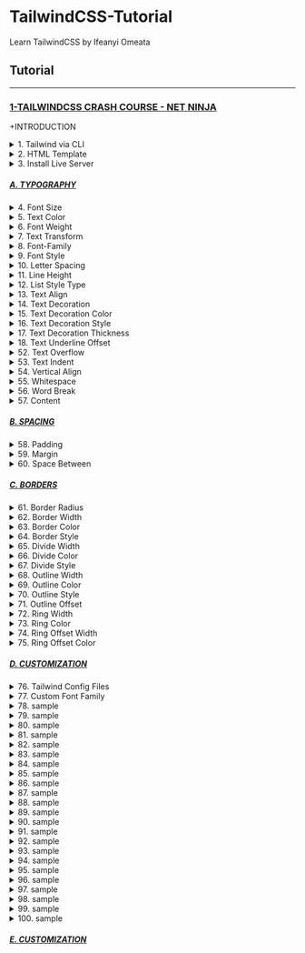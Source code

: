 # TailwindCSS-Tutorial
Learn TailwindCSS by Ifeanyi Omeata

## Tutorial

---

### [1-TAILWINDCSS CRASH COURSE - NET NINJA](#)

+INTRODUCTION

<details>
  <summary>1. Tailwind via CLI </summary>

Check Node Version:

```bash
node -v
```

Create package.json file:

```bash
npm init -y
```

Install Tailwind CSS:

```bash
npm install -D tailwindcss
```

Create a tailwind.config.js file:

```bash
npx tailwindcss init
```

Configure your template paths:

tailwind.config.js:

```javascript
/** @type {import('tailwindcss').Config} */
module.exports = {
  content: ["./public/*.{html,js}"],
  //content: ["./src/**/*.{html,js}"],
  theme: {
    extend: {},
  },
  plugins: [],
}
```

Add the Tailwind directives to your CSS:

src/styles.css:

```css
@tailwind base;
@tailwind components;
@tailwind utilities;
```

Setup Package.json build:

package.json:

```json
"scripts": {
    "build-css": "tailwindcss build -i src/styles.css -o public/styles.css --watch"
  },
```

```json
{
  "name": "ninjafood",
  "version": "1.0.0",
  "description": "",
  "main": "index.js",
  "scripts": {
    "build-css": "tailwindcss build -i src/styles.css -o public/styles.css --watch"
  },
  "keywords": [],
  "author": "",
  "license": "ISC",
  "devDependencies": {
    "tailwindcss": "^3.2.4"
  }
}
```

Start the Tailwind CLI build process:

```bash
npm run build-css
```

```bash
npx tailwindcss -i ./src/styles.css -o ./public/styles.css --watch
npx tailwindcss -i ./src/input.css -o ./dist/output.css --watch
```

Compile and minify your CSS for production:

```bash
npx tailwindcss -i ./src/styles.css -o ./public/styles.css --minify
```

</details>

<details>
  <summary>2. HTML Template</summary>

public/index.html:

```html
<html lang="en">
<head>
  <meta charset="UTF-8">
  <meta name="viewport" content="width=device-width, initial-scale=1.0">
  <title>Document</title>
  <link rel="stylesheet" href="styles.css">
</head>
<body class="text-gray-600">

    <div>
        <div>
        <nav>
            <div>
            <h1 class="font-bold uppercase">
                <a href="/">Food Ninja</a>
            </h1>
            </div>
            <ul>
            <li class="text-gray-700 font-bold">
                <a href="#">
                <span>Home</span>
                </a>
            </li>
            <li>
                <a href="#">
                <span>About</span>
                </a>
            </li>
            <li>
                <a href="#">
                <span>Contact</span>
                </a>
            </li>
            </ul>
        </nav>
        </div>

        <main>
        <div>
            <a href="#">Log in</a>
            <a href="#">Sign up</a>
        </div>

        <header>
            <h2 class="text-gray-700 text-6xl font-semibold">Recipes</h2>
            <h3 class="text-2xl font-semibold">For Ninjas</h3>
        </header>

        <div>
            <h4 class="font-bold">Latest Recipes</h4>

            <div>
            <!-- cards go here -->
            <div>
                <img src="img/stew.jpeg" alt="stew">
                <div>
                <span>5 Bean Chili Stew</span>
                <span>Recipe by Mario</span>
                </div>
            </div>
            </div>

            <h4 class="font-bold">Most Popular</h4>

            <div>
            <!-- cards go here -->
            </div>
        </div>

        <div>
            <div>Load more</div>
        </div>
        </main>
    </div>

</body>
</html>
```

</details>

<details>
  <summary>3. Install Live Server</summary>

```bash
npm install -g live-server
```

Run Live Server:

```bash
live-server public
```

</details>

##### [A. TYPOGRAPHY](#)

<details>
  <summary>4. Font Size</summary>

```html
<p class="text-sm ...">The quick brown fox ...</p>
<p class="text-base ...">The quick brown fox ...</p>
<p class="text-lg ...">The quick brown fox ...</p>
<p class="text-xl ...">The quick brown fox ...</p>
<p class="text-2xl ...">The quick brown fox ...</p>
```

```bash
Class                   Properties

text-xs	                font-size: 0.75rem; /* 12px */
                        line-height: 1rem; /* 16px */

text-sm	                font-size: 0.875rem; /* 14px */
                        line-height: 1.25rem; /* 20px */

text-base	            font-size: 1rem; /* 16px */
                        line-height: 1.5rem; /* 24px */

text-lg	                font-size: 1.125rem; /* 18px */
                        line-height: 1.75rem; /* 28px */

text-xl	                font-size: 1.25rem; /* 20px */
                        line-height: 1.75rem; /* 28px */

text-2xl	            font-size: 1.5rem; /* 24px */
                        line-height: 2rem; /* 32px */

text-3xl	            font-size: 1.875rem; /* 30px */
                        line-height: 2.25rem; /* 36px */

text-4xl	            font-size: 2.25rem; /* 36px */
                        line-height: 2.5rem; /* 40px */

text-5xl	            font-size: 3rem; /* 48px */
                        line-height: 1;

text-6xl	            font-size: 3.75rem; /* 60px */
                        line-height: 1;

text-7xl	            font-size: 4.5rem; /* 72px */
                        line-height: 1;

text-8xl	            font-size: 6rem; /* 96px */
                        line-height: 1;

text-9xl	            font-size: 8rem; /* 128px */
                        line-height: 1;
```

On Hover:

```html
<a class="text-4xl hover:text-base" href="/">Food Ninja</a>

<p class="text-sm hover:text-base">
  <!-- ... -->
</p>
```

On Media queries:

```html
<a class="text-4xl lg:text-9xl" href="/">Food Ninja</a>

<p class="text-sm md:text-base">
  <!-- ... -->
</p>
```

```html

Breakpoint prefix	        Minimum width	        CSS
sm	                        640px	                @media (min-width: 640px) { ... }
md	                        768px	                @media (min-width: 768px) { ... }
lg	                        1024px	                @media (min-width: 1024px) { ... }
xl	                        1280px	                @media (min-width: 1280px) { ... }
2xl	                        1536px	                @media (min-width: 1536px) { ... }
```



Font Size Custom Values:

```html
<a class="text-base lg:text-5base" href="/">Food Ninja</a>
```

tailwind.config.js:

```js
/** @type {import('tailwindcss').Config} */
module.exports = {
  content: ["./public/*.{html,js}"],
  theme: {
    fontSize: {
      'xs': '.75rem',
      'sm': '.875rem',
      'base': '1rem',
      '2base': '2rem',
      '3base': '3rem',
      '4base': '4rem',
      '5base': '5rem',
      'lg': '1.125rem',
      'xl': '1.25rem',
      '2xl': '1.5rem',
      '3xl': '1.875rem',
      '4xl': '2.25rem',
      '5xl': '3rem',
      '6xl': '3.75rem',
      '7xl': '4.5rem',
      '8xl': '6rem',
      '9xl': '8rem',
    },
    extend: {},
  },
  plugins: [],
}
```

Providing a default line-height:

The form => [fontSize, lineHeight]

```js
module.exports = {
  theme: {
    fontSize: {
      sm: ['14px', '20px'],
      base: ['16px', '24px'],
      lg: ['20px', '28px'],
      xl: ['24px', '32px'],
    }
  }
}
```

Also provide default letter-spacing and font-weight values:

The form => [fontSize, { lineHeight?, letterSpacing?, fontWeight? }]

```js
module.exports = {
  theme: {
    fontSize: {
      '2xl': ['1.5rem', {
        lineHeight: '2rem',
        letterSpacing: '-0.01em',
        fontWeight: '500',
      }],
      '3xl': ['1.875rem', {
        lineHeight: '2.25rem',
        letterSpacing: '-0.02em',
        fontWeight: '700',
      }],
    }
  }
}
```

Exact Values:

```html
<a class="text-[32px] lg:text-[8rem]" href="/">Food Ninja</a>

<p class="text-[14px]">
  <!-- ... -->
</p>
```

</details>

<details>
  <summary>5. Text Color</summary>

```html
<p class="text-sky-400">The quick brown fox...</p>
```

```bash
text-sky-50
text-sky-100
text-sky-200
text-sky-300
text-sky-400
text-sky-500
text-sky-600
text-sky-700
text-sky-800
text-sky-900
```

Color Choices:

```bash
text-slate-50
text-gray-50
text-zinc-50
text-neutral-50
text-stone-50
text-red-50
text-orange-50
text-amber-50
text-yellow-50
text-lime-50
text-green-50
text-emerald-50
text-teal-50
text-cyan-50
text-sky-50
text-blue-50
text-indigo-50
text-violet-50
text-purple-50
text-fuchsia-50
text-pink-50
text-rose-50
```

Default Color settings:

```html
text-inherit
text-current
text-transparent
text-black
text-white
```

Text Color Opacity:

```html
<p class="text-sky-400/100">The quick brown fox...</p>
<p class="text-sky-400/75">The quick brown fox...</p>
<p class="text-sky-400/50">The quick brown fox...</p>
<p class="text-sky-400/25">The quick brown fox...</p>
<p class="text-sky-400/0">The quick brown fox...</p>
```

```html
<p class="text-blue-600/[.06]">The quick brown fox...</p>
```

On Hover:

```html
<p class="text-slate-400 hover:text-sky-400">The quick brown fox...</p>
```

On Media queries:

```html
<p class="text-slate-400 lg:text-sky-400">The quick brown fox...</p>
```

Custom Values:

```html
<h2 class="text-exclusive text-6xl font-semibold">Recipes</h2>
```

tailwind.config.js:

```js
module.exports = {
  theme: {
    extend: {
      colors: {
        'exclusive': '#243c5a',
      },
    }
  }
}
```

Exact Values:

```html
<h2 class="text-[#50d71e] text-6xl font-semibold">Recipes</h2>

<p class="text-[#50d71e]">
  <!-- ... -->
</p>
```

</details>

<details>
  <summary>6. Font Weight</summary>

```html
Class                           Properties

font-thin	                    font-weight: 100;
font-extralight	                    font-weight: 200;
font-light	                    font-weight: 300;
font-normal	                    font-weight: 400;
font-medium	                    font-weight: 500;
font-semibold	                    font-weight: 600;
font-bold	                    font-weight: 700;
font-extrabold	                    font-weight: 800;
font-black	                    font-weight: 900;
```

```html
<p class="font-light ...">The quick brown fox ...</p>
<p class="font-normal ...">The quick brown fox ...</p>
<p class="font-medium ...">The quick brown fox ...</p>
<p class="font-semibold ...">The quick brown fox ...</p>
<p class="font-bold ...">The quick brown fox ...</p>
```

Custom Values:

```html
<h2 class="text-[#30638E] text-6xl font-extreme">Recipes</h2>
```

tailwind.config.js:

```js
module.exports = {
  theme: {
    fontWeight: {
      hairline: 100,
      'extra-light': 100,
      thin: 200,
      light: 300,
      normal: 400,
      medium: 500,
      semibold: 600,
      bold: 700,
      extrabold: 800,
      'extra-bold': 800,
      black: 900,
      'extreme': 900,
    }
  }
}
```

Exact Values:

```html
<h2 class="text-[#30638E] text-6xl font-[900]">Recipes</h2>

<p class="font-[100]">
  <!-- ... -->
</p>
```

</details>

<details>
  <summary>7. Text Transform</summary>

```html
Class                       Properties
uppercase	                text-transform: uppercase;
lowercase	                text-transform: lowercase;
capitalize	                text-transform: capitalize;
normal-case	                text-transform: none;
```

```html
<p class="normal-case ...">The quick brown fox ...</p>
<p class="uppercase ...">The quick brown fox ...</p>
<p class="lowercase ...">The quick brown fox ...</p>
<p class="capitalize ...">The quick brown fox ...</p>
```

On Hover:

```html
<h2 class="text-[#30638E] text-6xl font-[900] hover:uppercase">Recipes</h2>
```

On Media queries:

```html
<h2 class="text-[#30638E] text-6xl font-[900] lg:uppercase">Recipes</h2>
```

</details>

<details>
  <summary>8. Font-Family</summary>

```html
Class                       Properties

font-sans	                font-family: ui-sans-serif, system-ui, -apple-system,
                            BlinkMacSystemFont, "Segoe UI", Roboto, "Helvetica Neue", Arial, "Noto Sans", sans-serif, "Apple Color Emoji", "Segoe UI Emoji", "Segoe UI Symbol", "Noto Color Emoji";
font-serif	                font-family: ui-serif, Georgia, Cambria, "Times New Roman",
                            Times, serif;
font-mono	                font-family: ui-monospace, SFMono-Regular, Menlo, Monaco,
                            Consolas, "Liberation Mono", "Courier New", monospace;
```

```html
<p class="font-sans ...">The quick brown fox ...</p>
<p class="font-serif ...">The quick brown fox ...</p>
<p class="font-mono ...">The quick brown fox ...</p>
```

On Hover:

```html
<p class="font-sans hover:font-serif">
  <!-- ... -->
</p>
```

On Media queries:

```html
<p class="font-sans md:font-serif">
  <!-- ... -->
</p>
```

Custom Values:

tailwind.config.js:

```js
module.exports = {
  theme: {
    fontFamily: {
      'sans': ['ui-sans-serif', 'system-ui', ...],
      'serif': ['ui-serif', 'Georgia', ...],
      'mono': ['ui-monospace', 'SFMono-Regular', ...],
      'display': ['Oswald', ...],
      'body': ['"Open Sans"', ...],
    }
  }
}
```

```js
{
  // Array format:
  'sans': ['Helvetica', 'Arial', 'sans-serif'],

  // Comma-delimited format:
  'sans': 'Helvetica, Arial, sans-serif',
}
```

Exact Values:

```html
<h2 class="text-[#30638E] text-6xl font-[900] lg:uppercase font-['Open_Sans']">Recipes</h2>

<p class="font-['Open_Sans']">
  <!-- ... -->
</p>
```

Base Values:

styles.css:

```css
@tailwind base;
@tailwind components;
@tailwind utilities;

@layer base {
  html {
    font-family: Proxima Nova, system-ui, sans-serif;
  }
}
```

</details>

<details>
  <summary>9. Font Style </summary>

```html
Class               Properties

italic	            font-style: italic;
not-italic	        font-style: normal;
```

```html
<p class="italic ...">The quick brown fox ...</p>
<p class="not-italic ...">The quick brown fox ...</p>
```

On Hover:

```html
<h2 class="text-[#30638E] text-6xl font-[900] hover:italic">Recipes</h2>

<p class="italic hover:not-italic">
  <!-- ... -->
</p>
```

On Media queries:

```html
<h2 class="text-[#30638E] text-6xl font-[900] lg:italic">Recipes</h2>

<p class="italic md:not-italic">
  <!-- ... -->
</p>
```

</details>

<details>
  <summary>10. Letter Spacing</summary>

```html
Class                   Properties

tracking-tighter	    letter-spacing: -0.05em;
tracking-tight	        letter-spacing: -0.025em;
tracking-normal	        letter-spacing: 0em;
tracking-wide	        letter-spacing: 0.025em;
tracking-wider	        letter-spacing: 0.05em;
tracking-widest	        letter-spacing: 0.1em;
```

```html
<p class="tracking-tight ...">The quick brown fox ...</p>
<p class="tracking-normal ...">The quick brown fox ...</p>
<p class="tracking-wide ...">The quick brown fox ...</p>
```

Using negative values:

```html
<p class="-tracking-2">The quick brown fox ...</p>
```

tailwind.config.js:

```js
module.exports = {
  theme: {
    letterSpacing: {
      '1': '0em',
      '2': '0.025em',
      '3': '0.05em',
      '4': '0.1em',
    }
  }
}
```

On Hover:

```html
<p class="tracking-tight hover:tracking-wide">
  <!-- ... -->
</p>
```

On Media queries:

```html
<p class="tracking-tight md:tracking-wide">
  <!-- ... -->
</p>
```

Custom Values:

tailwind.config.js:

```js
module.exports = {
  theme: {
    letterSpacing: {
      tightest: '-.075em',
      tighter: '-.05em',
      tight: '-.025em',
      normal: '0',
      wide: '.025em',
      wider: '.05em',
      widest: '.1em',
      widest: '.25em',
    }
  }
}
```

Exact Values:

```html
<h2 class="text-[#30638E] text-6xl font-[900] tracking-[.25em]">Recipes</h2>
```

</details>

<details>
  <summary>11. Line Height</summary>

```html
Class               Properties
leading-3	        line-height: .75rem; /* 12px */
leading-4	        line-height: 1rem; /* 16px */
leading-5	        line-height: 1.25rem; /* 20px */
leading-6	        line-height: 1.5rem; /* 24px */
leading-7	        line-height: 1.75rem; /* 28px */
leading-8	        line-height: 2rem; /* 32px */
leading-9	        line-height: 2.25rem; /* 36px */
leading-10	        line-height: 2.5rem; /* 40px */
leading-none	    line-height: 1;
leading-tight	    line-height: 1.25;
leading-snug	    line-height: 1.375;
leading-normal	    line-height: 1.5;
leading-relaxed	    line-height: 1.625;
leading-loose	    line-height: 2;
```

```html
<p class="leading-normal ...">So I started to walk into the water...</p>
<p class="leading-relaxed ...">So I started to walk into the water...</p>
<p class="leading-loose ...">So I started to walk into the water...</p>
```

```html
<p class="leading-6 ...">So I started to walk into the water...</p>
<p class="leading-7 ...">So I started to walk into the water...</p>
<p class="leading-8 ...">So I started to walk into the water...</p>
```

On Hover:

```html
<h3 class="text-2xl font-semibold leading-none hover:leading-loose">For Ninjas</h3>
```

On Media queries:

```html
<h3 class="text-2xl font-semibold leading-none lg:leading-loose">For Ninjas</h3>
```

Custom Values:

tailwind.config.js:

```js
module.exports = {
  theme: {
    extend: {
      lineHeight: {
        'extra-loose': '2.5',
        '12': '3rem',
      }
    }
  }
}
```

Exact Values:

```html
<h3 class="text-2xl font-semibold leading-[3rem]">For Ninjas</h3>
```

</details>

<details>
  <summary>12. List Style Type</summary>

```html
Class           Properties
list-none	    list-style-type: none;
list-disc	    list-style-type: disc;
list-decimal	    list-style-type: decimal;
```

```html
<ul class="list-disc list-inside">
  <li>Now this is a story all about how, my life got flipped-turned upside down</li>
  <!-- ... -->
</ul>

<ol class="list-decimal list-inside">
  <li>Now this is a story all about how, my life got flipped-turned upside down</li>
  <!-- ... -->
</ol>

<ul class="list-none list-inside">
  <li>Now this is a story all about how, my life got flipped-turned upside down</li>
  <!-- ... -->
</ul>
```

On Hover:

```html
<ol class="list-none hover:list-decimal list-inside">
    <li>Now this is a story all about how, my life got flipped-turned upside down</li>
    <li>Now this is a story all about how, my life got flipped-turned upside down</li>
</ol>
```

On Media queries:

```html
<ol class="list-none lg:list-decimal list-inside">
    <li>Now this is a story all about how, my life got flipped-turned upside down</li>
    <li>Now this is a story all about how, my life got flipped-turned upside down</li>
</ol>
```

Custom Values:

tailwind.config.js:

```js
module.exports = {
  theme: {
    listStyleType: {
      none: 'none',
      disc: 'disc',
      decimal: 'decimal',
      square: 'square',
      roman: 'upper-roman',
    }
  }
}
```

Exact Values:

```html
 <ol class="list-[upper-roman] list-inside">
    <li>Now this is a story all about how, my life got flipped-turned upside down</li>
    <li>Now this is a story all about how, my life got flipped-turned upside down</li>
</ol>
```

List Style Position:

```html
Class               Properties
list-inside	        list-style-position: inside;
list-outside	        list-style-position: outside;
```

```html
<ul class="list-inside ...">
  <li>5 cups chopped Porcini mushrooms</li>
  <!-- ... -->
</ul>

<ul class="list-outside ...">
  <li>5 cups chopped Porcini mushrooms</li>
  <!-- ... -->
</ul>
```

</details>

<details>
  <summary>13. Text Align</summary>

```html
Class           Properties
text-left	    text-align: left;
text-center	    text-align: center;
text-right	    text-align: right;
text-justify	    text-align: justify;
text-start	    text-align: start;
text-end	    text-align: end;
```

```html
<p class="text-left ...">So I started to walk into the water...</p>
<p class="text-center ...">So I started to walk into the water...</p>
<p class="text-right ...">So I started to walk into the water...</p>
<p class="text-justify ...">So I started to walk into the water...</p>
```

On Hover:

```html
<p class="text-left hover:text-center">So I started to walk into the water...</p>
```

On Media queries:

```html
<p class="text-left lg:text-center">So I started to walk into the water...</p>
```

</details>

<details>
  <summary>14. Text Decoration</summary>

```html
Class           Properties

underline	    text-decoration-line: underline;
overline	    text-decoration-line: overline;
line-through	    text-decoration-line: line-through;
no-underline	    text-decoration-line: none;
```

```html
<p class="underline ...">The quick brown fox ...</p>
<p class="overline ...">The quick brown fox ...</p>
<p class="line-through ...">The quick brown fox ...</p>
<p class="no-underline ...">The quick brown fox ...</p>
```

On Hover:

```html
<a href="#" class="no-underline hover:underline">This is a sentence.</a>
```

On Media queries:

```html
<a href="#" class="no-underline lg:underline">This is a sentence.</a>
```

</details>

<details>
  <summary>15. Text Decoration Color</summary>

```html
Class                       Properties
decoration-inherit	        text-decoration-color: inherit;
decoration-current	        text-decoration-color: currentColor;
decoration-transparent	        text-decoration-color: transparent;
decoration-black	        text-decoration-color: #000;
decoration-white	        text-decoration-color: #fff;
decoration-slate-50	        text-decoration-color: #f8fafc;
decoration-slate-100	        text-decoration-color: #f1f5f9;
decoration-slate-200	        text-decoration-color: #e2e8f0;
decoration-slate-300	        text-decoration-color: #cbd5e1;
decoration-slate-400	        text-decoration-color: #94a3b8;
decoration-slate-500	        text-decoration-color: #64748b;
decoration-slate-600	        text-decoration-color: #475569;
decoration-slate-700	        text-decoration-color: #334155;
decoration-slate-800	        text-decoration-color: #1e293b;
decoration-slate-900	        text-decoration-color: #0f172a;
```

```html
<div>
  <p>
    I’m Derek, an astro-engineer based in Tattooine. I like to build X-Wings at
    <a class="underline decoration-sky-500">My Company, Inc</a>.
    Outside of work, I like to <a class="underline decoration-pink-500">watch
    pod-racing</a> and have <a class="underline decoration-indigo-500">light-saber</a> fights.
  </p>
</div>
```

Changing the opacity:

```html
<div>
  <p>
    I’m Derek, an astro-engineer based in Tattooine. I like to build X-Wings at
    <a class="underline decoration-sky-500/30">My Company, Inc</a>.
    Outside of work, I like to <a class="underline decoration-pink-500/30">watch
    pod-racing</a> and have <a class="underline decoration-indigo-500/30">light-saber</a> fights.
  </p>
</div>
```

```html
<strong class="underline decoration-sky-500/[.33]"></strong>
```

On Hover:

```html
<p class="underline decoration-sky-600 hover:decoration-blue-400">
  <!-- ... -->
</p>
```

```html
<a href="#" class="no-underline hover:underline hover:decoration-pink-700">This is a sentence.</a>
```

On Media queries:

```html
<p class="underline decoration-sky-600 md:decoration-blue-400">
  <!-- ... -->
</p>
```

Custom Values:

tailwind.config.js:

```js
module.exports = {
  theme: {
    extend: {
      colors: {
        'regal-blue': '#243c5a',
      },
    }
  }
}
```

Exact values:

```html
<p class="decoration-[#50d71e]">
  <!-- ... -->
</p>
```

</details>

<details>
  <summary>16. Text Decoration Style</summary>

```html
Class                   Properties

decoration-solid	    text-decoration-style: solid;
decoration-double	    text-decoration-style: double;
decoration-dotted	    text-decoration-style: dotted;
decoration-dashed	    text-decoration-style: dashed;
decoration-wavy	        text-decoration-style: wavy;
```

```html
<p class="underline decoration-solid ...">The quick brown fox...</p>
<p class="underline decoration-double ...">The quick brown fox...</p>
<p class="underline decoration-dotted ...">The quick brown fox...</p>
<p class="underline decoration-dashed ...">The quick brown fox...</p>
<p class="underline decoration-wavy ...">The quick brown fox...</p>
```

On Hover:

```html
<p class="underline hover:decoration-dashed">
  <!-- ... -->
</p>
```

On Media Queries:

```html
<p class="underline md:decoration-dashed">
  <!-- ... -->
</p>
```

</details>

<details>
  <summary>17. Text Decoration Thickness</summary>

```html
Class                   Properties

decoration-auto	        text-decoration-thickness: auto;
decoration-from-font	text-decoration-thickness: from-font;
decoration-0	        text-decoration-thickness: 0px;
decoration-1	        text-decoration-thickness: 1px;
decoration-2	        text-decoration-thickness: 2px;
decoration-4	        text-decoration-thickness: 4px;
decoration-8	        text-decoration-thickness: 8px;
```

```html
<p class="underline decoration-1 ...">The quick brown fox...</p>
<p class="underline decoration-2 ...">The quick brown fox...</p>
<p class="underline decoration-4 ...">The quick brown fox...</p>
```

On Hover:

```html
<p class="underline hover:decoration-4">
  <!-- ... -->
</p>
```

On Media queries:

```html
<p class="underline md:decoration-4">
  <!-- ... -->
</p>
```

Custom Values:

tailwind.config.js:

```js

module.exports = {
  theme: {
    extend: {
      textDecorationThickness: {
        3: '3px',
      }
    }
  }
}
```

Exact values:

```html
<p class="decoration-[3px]">
  <!-- ... -->
</p>
```

</details>

<details>
  <summary>18. Text Underline Offset</summary>

```html
Class                       Properties
underline-offset-auto	    text-underline-offset: auto;
underline-offset-0	    text-underline-offset: 0px;
underline-offset-1	    text-underline-offset: 1px;
underline-offset-2	    text-underline-offset: 2px;
underline-offset-4	    text-underline-offset: 4px;
underline-offset-8	    text-underline-offset: 8px;
```

```html
<p class="underline underline-offset-1 ...">The quick brown fox...</p>
<p class="underline underline-offset-2 ...">The quick brown fox...</p>
<p class="underline underline-offset-4 ...">The quick brown fox...</p>
<p class="underline underline-offset-8 ...">The quick brown fox...</p>
```

On Hover:

```html
<p class="underline hover:underline-offset-4">
  <!-- ... -->
</p>
```

On Media queries:

```html
<p class="underline md:underline-offset-4">
  <!-- ... -->
</p>
```

Custom Values:

tailwind.config.js:

```js
module.exports = {
  theme: {
    extend: {
      textUnderlineOffset: {
        3: '3px',
      }
    }
  }
}
```

Exact Values:

```html
<p class="underline-offset-[3px]">
  <!-- ... -->
</p>
```

</details>

<details>
  <summary>52. Text Overflow</summary>

```html
Class               Properties

truncate	    overflow: hidden;
                    text-overflow: ellipsis;
                    white-space: nowrap;
text-ellipsis	    text-overflow: ellipsis;
text-clip	    text-overflow: clip;
```

```html
<p class="truncate ...">...</p>
<p class="text-ellipsis overflow-hidden ...">...</p>
<p class="text-clip overflow-hidden ...">...</p>
```

On Hover:

```html
<p class="truncate hover:text-clip">
  <!-- ... -->
</p>
```

On Media queries:

```html
<p class="truncate md:text-clip">
  <!-- ... -->
</p>
```

</details>

<details>
  <summary>53. Text Indent</summary>

```html
Class       Properties
indent-0	text-indent: 0px;
indent-px	text-indent: 1px;
indent-0.5	text-indent: 0.125rem; /* 2px */
indent-1	text-indent: 0.25rem; /* 4px */
indent-1.5	text-indent: 0.375rem; /* 6px */
indent-2	text-indent: 0.5rem; /* 8px */
indent-2.5	text-indent: 0.625rem; /* 10px */
indent-3	text-indent: 0.75rem; /* 12px */
indent-3.5	text-indent: 0.875rem; /* 14px */
indent-4	text-indent: 1rem; /* 16px */
indent-5	text-indent: 1.25rem; /* 20px */
indent-6	text-indent: 1.5rem; /* 24px */
indent-7	text-indent: 1.75rem; /* 28px */
indent-8	text-indent: 2rem; /* 32px */
indent-9	text-indent: 2.25rem; /* 36px */
indent-10	text-indent: 2.5rem; /* 40px */
indent-11	text-indent: 2.75rem; /* 44px */
indent-12	text-indent: 3rem; /* 48px */
indent-14	text-indent: 3.5rem; /* 56px */
indent-16	text-indent: 4rem; /* 64px */
indent-20	text-indent: 5rem; /* 80px */
indent-24	text-indent: 6rem; /* 96px */
indent-28	text-indent: 7rem; /* 112px */
indent-32	text-indent: 8rem; /* 128px */
indent-36	text-indent: 9rem; /* 144px */
indent-40	text-indent: 10rem; /* 160px */
indent-44	text-indent: 11rem; /* 176px */
indent-48	text-indent: 12rem; /* 192px */
indent-52	text-indent: 13rem; /* 208px */
indent-56	text-indent: 14rem; /* 224px */
indent-60	text-indent: 15rem; /* 240px */
indent-64	text-indent: 16rem; /* 256px */
indent-72	text-indent: 18rem; /* 288px */
indent-80	text-indent: 20rem; /* 320px */
indent-96	text-indent: 24rem; /* 384px */
```

```html
<p class="indent-8">
  So I started to walk into the water. I won't lie to you boys, I was
  terrified. But I pressed on, and as I made my way past the breakers
  a strange calm came over me. I don't know if it was divine intervention
  or the kinship of all living things but I tell you Jerry at that moment,
  I <em>was</em> a marine biologist.
</p>
```

```html
<div class="-indent-8">
  So I started to walk into the water. I won't lie to...
</div>
```

On Hover:

```html
<div class="indent-4 hover:indent-8">
  <!-- ... -->
</div>
```

On Media queries:

```html
<div class="indent-4 md:indent-8">
  <!-- ... -->
</div>
```

Custom Values:

tailwind.config.js:

```js
module.exports = {
  theme: {
    extend: {
      spacing: {
        '128': '32rem',
      }
    }
  }
}
```

```js
module.exports = {
  theme: {
    extend: {
      textIndent: {
        '128': '32rem',
      }
    }
  }
}
```

Exact Values:

```html
<div class="indent-[50%]">
  <!-- ... -->
</div>
```

</details>

<details>
  <summary>54. Vertical Align</summary>

```html
Class                   Properties
align-baseline	        vertical-align: baseline;
align-top	        vertical-align: top;
align-middle	        vertical-align: middle;
align-bottom	        vertical-align: bottom;
align-text-top	        vertical-align: text-top;
align-text-bottom	vertical-align: text-bottom;
align-sub	        vertical-align: sub;
align-super	        vertical-align: super;
```

```html
<span class="inline-block align-baseline ...">...</span>
<span class="inline-block align-top ...">...</span>
<span class="inline-block align-middle ...">...</span>
<span class="inline-block align-bottom ...">...</span>
<span class="inline-block align-text-top ...">...</span>
<span class="inline-block align-text-bottom ...">...</span>
```

On Hover:

```html
<p class="align-middle hover:align-top">
  <!-- ... -->
</p>
```

On Media queries:

```html
<p class="align-middle md:align-top">
  <!-- ... -->
</p>
```

Exact Values:

```html
<div class="align-[4px]">
  <!-- ... -->
</div>
```

</details>

<details>
  <summary>55. Whitespace</summary>

```html
Class                           Properties
whitespace-normal	        white-space: normal;
whitespace-nowrap	        white-space: nowrap;
whitespace-pre	                white-space: pre;
whitespace-pre-line	        white-space: pre-line;
whitespace-pre-wrap	        white-space: pre-wrap;
```

Normal -
Use whitespace-normal to cause text to wrap normally within an element. Newlines and spaces will be collapsed.

```html
<div class="w-3/4 ...">
  <div class="whitespace-normal ...">Hey everyone!

It's almost 2022       and we still don't know if there is aliens living among us, or do we? Maybe the person writing this is an alien.

You will never know.</div>
</div>
```

No Wrap -
Use whitespace-nowrap to prevent text from wrapping within an element. Newlines and spaces will be collapsed.

```html
<div class="w-3/4 overflow-x-auto ...">
  <div class="whitespace-nowrap ...">Hey everyone!

It's almost 2022       and we still don't know if there is aliens living among us, or do we? Maybe the person writing this is an alien.

You will never know.</div>
</div>
```

Pre -
Use whitespace-pre to preserve newlines and spaces within an element. Text will not be wrapped.

```html
<div class="w-3/4 overflow-x-auto ...">
  <div class="whitespace-pre ...">Hey everyone!

It's almost 2022       and we still don't know if there is aliens living among us, or do we? Maybe the person writing this is an alien.

You will never know.</div>
</div>
```

Pre Line -
Use whitespace-pre-line to preserve newlines but not spaces within an element. Text will be wrapped normally.

```html
<div class="w-3/4 ...">
  <div class="whitespace-pre-line ...">Hey everyone!

It's almost 2022       and we still don't know if there is aliens living among us, or do we? Maybe the person writing this is an alien.

You will never know.</div>
</div>
```

Pre Wrap -
Use whitespace-pre-wrap to preserve newlines and spaces within an element. Text will be wrapped normally.

```html
<div class="w-3/4 ...">
  <div class="whitespace-pre-wrap ...">Hey everyone!

It's almost 2022       and we still don't know if there is aliens living among us, or do we? Maybe the person writing this is an alien.

You will never know.</div>
</div>
```

On Hover:

```html
<div class="whitespace-normal hover:whitespace-pre">
  <!-- ... -->
</div>
```

On Media queries:

```html
<div class="whitespace-normal md:whitespace-pre">
  <!-- ... -->
</div>
```

</details>

<details>
  <summary>56. Word Break</summary>

```html
Class                   Properties
break-normal	        overflow-wrap: normal;
word-break:             normal;
break-words	        overflow-wrap: break-word;
break-all	        word-break: break-all;
break-keep	        word-break: keep-all;
```

```html
<p class="break-normal ...">...</p>
<p class="break-words ...">...</p>
<p class="break-all ...">...</p>
```

On Hover:

```html
<p class="break-normal hover:break-all">
  <!-- ... -->
</p>
```

On Media queries:

```html
<p class="break-normal md:break-all">
  <!-- ... -->
</p>
```

</details>

<details>
  <summary>57. Content</summary>

```html
Class               Properties
content-none	    content: none;
```

Setting a pseudo-element's content:

```html
Higher resolution means more than just a better-quality image. With a Retina
6K display, <a class="text-sky-400 after:content-['_↗'] ..." href="https://www.
apple.com/pro-display-xdr/" target="_blank">Pro Display XDR</a> gives you
nearly 40 percent more screen real estate than a 5K display.
```

Referencing an attribute value:

```html
<div before="Hello World" class="before:content-[attr(before)]">
  <!-- ... -->
</div>
```

Using spaces and underscores:

```html
<div class="before:content-['Hello_World']">
  <!-- ... -->
</div>
```

```html
<div class="before:content-['Hello\_World']">
  <!-- ... -->
</div>
```

On Hover:

```html
<div class="before:content-['Not_Hovering'] hover:before:content-['Hovering']">
  <!-- ... -->
</div>
```

On Media queries:

```html
<div class="before:content-['Mobile'] md:before:content-['Desktop']">
  <!-- ... -->
</div>
```

Custom Values:

tailwind.config.js:

```js
module.exports = {
  theme: {
    extend: {
      content: {
        'link': 'url("/icons/link.svg")',
      },
    }
  }
}
```

Exact Values:

```html
<div class="before:content-['Hello_World']">
  <!-- ... -->
</div>
```

</details>

##### [B. SPACING](#)

<details>
  <summary>58. Padding</summary>

```html
Class                       Properties
<!-- p-0 -->
p-0	                    padding: 0px;
px-0	                    padding-left: 0px;
                            padding-right: 0px;
py-0	                    padding-top: 0px;
                            padding-bottom: 0px;
pt-0	                    padding-top: 0px;
pr-0	                    padding-right: 0px;
pb-0	                    padding-bottom: 0px;
pl-0	                    padding-left: 0px;
p-px	                    padding: 1px;
px-px	                    padding-left: 1px;
                            padding-right: 1px;
py-px	                    padding-top: 1px;
                            padding-bottom: 1px;
pt-px	                    padding-top: 1px;
pr-px	                    padding-right: 1px;
pb-px	                    padding-bottom: 1px;
pl-px	                    padding-left: 1px;
<!-- p-0.5 -->
p-0.5	                    padding: 0.125rem; /* 2px */
px-0.5	                    padding-left: 0.125rem; /* 2px */
                            padding-right: 0.125rem; /* 2px */
py-0.5	                    padding-top: 0.125rem; /* 2px */
                            padding-bottom: 0.125rem; /* 2px */
pt-0.5	                    padding-top: 0.125rem; /* 2px */
pr-0.5	                    padding-right: 0.125rem; /* 2px */
pb-0.5	                    padding-bottom: 0.125rem; /* 2px */
pl-0.5	                    padding-left: 0.125rem; /* 2px */
<!-- p-1 -->
p-1	                    padding: 0.25rem; /* 4px */
px-1	                    padding-left: 0.25rem; /* 4px */
                            padding-right: 0.25rem; /* 4px */
py-1	                    padding-top: 0.25rem; /* 4px */
                            padding-bottom: 0.25rem; /* 4px */
pt-1	                    padding-top: 0.25rem; /* 4px */
pr-1	                    padding-right: 0.25rem; /* 4px */
pb-1	                    padding-bottom: 0.25rem; /* 4px */
pl-1	                    padding-left: 0.25rem; /* 4px */
<!-- others -->
p-1.5	                    padding: 0.375rem; /* 6px */
p-2	                    padding: 0.5rem; /* 8px */
p-3	                    padding: 0.75rem; /* 12px */
p-4	                    padding: 1rem; /* 16px */
p-5	                    padding: 1.25rem; /* 20px */
p-6	                    padding: 1.5rem; /* 24px */
p-7	                    padding: 1.75rem; /* 28px */
p-8	                    padding: 2rem; /* 32px */
p-9	                    padding: 2.25rem; /* 36px */
p-10	                    padding: 2.5rem; /* 40px */
p-11	                    padding: 2.75rem; /* 44px */
p-12	                    padding: 3rem; /* 48px */
p-14	                    padding: 3.5rem; /* 56px */
p-16	                    padding: 4rem; /* 64px */
p-20	                    padding: 5rem; /* 80px */
p-24	                    padding: 6rem; /* 96px */
p-28	                    padding: 7rem; /* 112px */
p-32	                    padding: 8rem; /* 128px */
p-36	                    padding: 9rem; /* 144px */
p-40	                    padding: 10rem; /* 160px */
p-44                        padding: 11rem; /* 176px */
p-48	                    padding: 12rem; /* 192px */
p-52	                    padding: 13rem; /* 208px */
p-56	                    padding: 14rem; /* 224px */
p-60	                    padding: 15rem; /* 240px */
p-64	                    padding: 16rem; /* 256px */
p-72	                    padding: 18rem; /* 288px */
p-80	                    padding: 20rem; /* 320px */
p-96	                    padding: 24rem; /* 384px */
```

```html
<div class="pt-6 ...">pt-6</div>
<div class="pr-4 ...">pr-4</div>
<div class="pb-8 ...">pb-8</div>
<div class="pl-2 ...">pl-2</div>

<div class="px-8 ...">px-8</div>
<div class="py-8 ...">py-8</div>
<div class="p-8 ...">p-8</div>
```

On Hover:

```html
<div class="py-4 hover:py-8">
  <!-- ... -->
</div>
```

On Media queries:

```html
<div class="py-4 md:py-8">
  <!-- ... -->
</div>
```

Custom Values:

tailwind.config.js:

```js
module.exports = {
  theme: {
    extend: {
      spacing: {
        '5px': '5px',
      }
    }
  }
}
```

```js
module.exports = {
  theme: {
    extend: {
      padding: {
        '5px': '5px',
      }
    }
  }
}
```

Exact Values:

```html
<div class="p-[5px]">
  <!-- ... -->
</div>
```

</details>

<details>
  <summary>59. Margin</summary>

```html
Class                   Properties
<!-- p-0 -->
m-0	                margin: 0px;
mx-0	                margin-left: 0px;
                        margin-right: 0px;
my-0	                margin-top: 0px;
                        margin-bottom: 0px;
mt-0	                margin-top: 0px;
mr-0	                margin-right: 0px;
mb-0	                margin-bottom: 0px;
ml-0	                margin-left: 0px;
<!-- p-px -->
m-px	                margin: 1px;
mx-px	                margin-left: 1px;
                        margin-right: 1px;
my-px	                margin-top: 1px;
                        margin-bottom: 1px;
mt-px	                margin-top: 1px;
mr-px	                margin-right: 1px;
mb-px	                margin-bottom: 1px;
ml-px	                margin-left: 1px;
<!-- p-0.5 -->
m-0.5	                margin: 0.125rem; /* 2px */
mx-0.5	                margin-left: 0.125rem; /* 2px */
                        margin-right: 0.125rem; /* 2px */
my-0.5	                margin-top: 0.125rem; /* 2px */
                        margin-bottom: 0.125rem; /* 2px */
mt-0.5	                margin-top: 0.125rem; /* 2px */
mr-0.5	                margin-right: 0.125rem; /* 2px */
mb-0.5	                margin-bottom: 0.125rem; /* 2px */
ml-0.5	                margin-left: 0.125rem; /* 2px */
<!-- p-1 -->
m-1	                margin: 0.25rem; /* 4px */
mx-1	                margin-left: 0.25rem; /* 4px */
                        margin-right: 0.25rem; /* 4px */
my-1	                margin-top: 0.25rem; /* 4px */
                        margin-bottom: 0.25rem; /* 4px */
mt-1	                margin-top: 0.25rem; /* 4px */
mr-1	                margin-right: 0.25rem; /* 4px */
mb-1	                margin-bottom: 0.25rem; /* 4px */
ml-1	                margin-left: 0.25rem; /* 4px */
<!-- others -->
m-1.5	                margin: 0.375rem; /* 6px */
m-2	                margin: 0.5rem; /* 8px */
m-2.5	                margin: 0.625rem; /* 10px */
m-3	                margin: 0.75rem; /* 12px */
m-3.5	                margin: 0.875rem; /* 14px */
m-4	                margin: 1rem; /* 16px */
m-5	                margin: 1.25rem; /* 20px */
m-6	                margin: 1.5rem; /* 24px */
m-7	                margin: 1.75rem; /* 28px */
m-8	                margin: 2rem; /* 32px */
m-9	                margin: 2.25rem; /* 36px */
m-10	                margin: 2.5rem; /* 40px */
m-11	                margin: 2.75rem; /* 44px */
m-12	                margin: 3rem; /* 48px */
m-14	                margin: 3.5rem; /* 56px */
m-16	                margin: 4rem; /* 64px */
m-20	                margin: 5rem; /* 80px */
m-24	                margin: 6rem; /* 96px */
m-28	                margin: 7rem; /* 112px */
m-32	                margin: 8rem; /* 128px */
m-36	                margin: 9rem; /* 144px */
m-40	                margin: 10rem; /* 160px */
m-44	                margin: 11rem; /* 176px */
m-48	                margin: 12rem; /* 192px */
m-52	                margin: 13rem; /* 208px */
m-56	                margin: 14rem; /* 224px */
m-60	                margin: 15rem; /* 240px */
m-64	                margin: 16rem; /* 256px */
m-72	                margin: 18rem; /* 288px */
m-80	                margin: 20rem; /* 320px */
m-96	                margin: 24rem; /* 384px */
<!-- auto -->
m-auto	                margin: auto;
mx-auto	                margin-left: auto;
                        margin-right: auto;
my-auto	                margin-top: auto;
                        margin-bottom: auto;
mt-auto	                margin-top: auto;
mr-auto	                margin-right: auto;
mb-auto	                margin-bottom: auto;
ml-auto	                margin-left: auto;
```

```html
<div class="mt-6 ...">mt-6</div>
<div class="mr-4 ...">mr-4</div>
<div class="mb-8 ...">mb-8</div>
<div class="ml-2 ...">ml-2</div>

<div class="mx-8 ...">mx-8</div>
<div class="my-8 ...">my-8</div>
<div class="m-8 ...">m-8</div>

<div class="w-36 h-16 bg-sky-400 opacity-20 ..."></div>
<div class="-mt-8 bg-sky-300 ...">-mt-8</div>
```

On Hover:

```html
<div class="mt-4 hover:mt-8">
  <!-- ... -->
</div>
```

On Media Queries:

```html
<div class="mt-4 md:mt-8">
  <!-- ... -->
</div>
```

Custom Values:

tailwind.config.js:

```js
module.exports = {
  theme: {
    extend: {
      spacing: {
        '5px': '5px',
      }
    }
  }
}
```

```js
module.exports = {
  theme: {
    extend: {
      margin: {
        '5px': '5px',
      }
    }
  }
}
```

Exact Values:

```html
<div class="m-[5px]">
  <!-- ... -->
</div>
```

</details>

<details>
  <summary>60. Space Between</summary>

```html
Class                       Properties

space-x-0 > * + *	    margin-left: 0px;
space-y-0 > * + *	    margin-top: 0px;
space-x-0.5 > * + *	    margin-left: 0.125rem; /* 2px */
space-y-0.5 > * + *	    margin-top: 0.125rem; /* 2px */
space-x-1 > * + *	    margin-left: 0.25rem; /* 4px */
space-y-1 > * + *	    margin-top: 0.25rem; /* 4px */
space-x-1.5 > * + *	    margin-left: 0.375rem; /* 6px */
space-y-1.5 > * + *	    margin-top: 0.375rem; /* 6px */
space-x-2 > * + *	    margin-left: 0.5rem; /* 8px */
space-y-2 > * + *	    margin-top: 0.5rem; /* 8px */
space-x-2.5 > * + *	    margin-left: 0.625rem; /* 10px */
space-y-2.5 > * + *	    margin-top: 0.625rem; /* 10px */
space-x-3 > * + *	    margin-left: 0.75rem; /* 12px */
space-y-3 > * + *	    margin-top: 0.75rem; /* 12px */
space-x-3.5 > * + *	    margin-left: 0.875rem; /* 14px */
space-y-3.5 > * + *	    margin-top: 0.875rem; /* 14px */
space-x-4 > * + *	    margin-left: 1rem; /* 16px */
space-y-4 > * + *	    margin-top: 1rem; /* 16px */
space-x-5 > * + *	    margin-left: 1.25rem; /* 20px */
space-y-5 > * + *	    margin-top: 1.25rem; /* 20px */
space-x-6 > * + *	    margin-left: 1.5rem; /* 24px */
space-y-6 > * + *	    margin-top: 1.5rem; /* 24px */
space-x-7 > * + *	    margin-left: 1.75rem; /* 28px */
space-y-7 > * + *	    margin-top: 1.75rem; /* 28px */
space-x-8 > * + *	    margin-left: 2rem; /* 32px */
space-y-8 > * + *	    margin-top: 2rem; /* 32px */
space-x-9 > * + *	    margin-left: 2.25rem; /* 36px */
space-y-9 > * + *	    margin-top: 2.25rem; /* 36px */
space-x-10 > * + *	    margin-left: 2.5rem; /* 40px */
space-y-10 > * + *	    margin-top: 2.5rem; /* 40px */
space-x-11 > * + *	    margin-left: 2.75rem; /* 44px */
space-y-11 > * + *	    margin-top: 2.75rem; /* 44px */
space-x-12 > * + *	    margin-left: 3rem; /* 48px */
space-y-12 > * + *	    margin-top: 3rem; /* 48px */
space-x-14 > * + *	    margin-left: 3.5rem; /* 56px */
space-y-14 > * + *	    margin-top: 3.5rem; /* 56px */
space-x-16 > * + *	    margin-left: 4rem; /* 64px */
space-y-16 > * + *	    margin-top: 4rem; /* 64px */
space-x-20 > * + *	    margin-left: 5rem; /* 80px */
space-y-20 > * + *	    margin-top: 5rem; /* 80px */
space-x-24 > * + *	    margin-left: 6rem; /* 96px */
space-y-24 > * + *	    margin-top: 6rem; /* 96px */
space-x-28 > * + *	    margin-left: 7rem; /* 112px */
space-y-28 > * + *	    margin-top: 7rem; /* 112px */
space-x-32 > * + *	    margin-left: 8rem; /* 128px */
space-y-32 > * + *	    margin-top: 8rem; /* 128px */
space-x-36 > * + *	    margin-left: 9rem; /* 144px */
space-y-36 > * + *	    margin-top: 9rem; /* 144px */
space-x-40 > * + *	    margin-left: 10rem; /* 160px */
space-y-40 > * + *	    margin-top: 10rem; /* 160px */
space-x-44 > * + *	    margin-left: 11rem; /* 176px */
space-y-44 > * + *	    margin-top: 11rem; /* 176px */
space-x-48 > * + *	    margin-left: 12rem; /* 192px */
space-y-48 > * + *	    margin-top: 12rem; /* 192px */
space-x-52 > * + *	    margin-left: 13rem; /* 208px */
space-y-52 > * + *	    margin-top: 13rem; /* 208px */
space-x-56 > * + *	    margin-left: 14rem; /* 224px */
space-y-56 > * + *	    margin-top: 14rem; /* 224px */
space-x-60 > * + *	    margin-left: 15rem; /* 240px */
space-y-60 > * + *	    margin-top: 15rem; /* 240px */
space-x-64 > * + *	    margin-left: 16rem; /* 256px */
space-y-64 > * + *	    margin-top: 16rem; /* 256px */
space-x-72 > * + *	    margin-left: 18rem; /* 288px */
space-y-72 > * + *	    margin-top: 18rem; /* 288px */
space-x-80 > * + *	    margin-left: 20rem; /* 320px */
space-y-80 > * + *	    margin-top: 20rem; /* 320px */
space-x-96 > * + *	    margin-left: 24rem; /* 384px */
space-y-96 > * + *	    margin-top: 24rem; /* 384px */
space-x-px > * + *	    margin-left: 1px;
space-y-px > * + *	    margin-top: 1px;
space-y-reverse > * + *	    --tw-space-y-reverse: 1;
space-x-reverse > * + *	    --tw-space-x-reverse: 1;
```

```html
<div class="flex space-x-4 ...">
  <div>01</div>
  <div>02</div>
  <div>03</div>
</div>
```

```html
<div class="flex flex-col space-y-4 ...">
  <div>01</div>
  <div>02</div>
  <div>03</div>
</div>
```

```html
<div class="flex flex-row-reverse space-x-4 space-x-reverse ...">
  <div>01</div>
  <div>02</div>
  <div>03</div>
</div>
```

```html
<div class="flex -space-x-4 ...">
  <!-- ... -->
</div>
```

On Hover:

```html
<div class="flex space-x-2 hover:space-x-8">
  <!-- ... -->
</div>
```

On Media queries:

```html
<div class="flex space-x-2 md:space-x-8">
  <!-- ... -->
</div>
```

Custom Values:

tailwind.config.js:

```js
module.exports = {
  theme: {
    extend: {
      spacing: {
        '5px': '5px',
      }
    }
  }
}
```

```js
module.exports = {
  theme: {
    extend: {
      space: {
        '5px': '5px',
      }
    }
  }
}
```

Exact Values:

```html
<div class="space-y-[5px]">
  <!-- ... -->
</div>
```

</details>

##### [C. BORDERS](#)

<details>
  <summary>61. Border Radius</summary>

```html
Class                       Properties

rounded-none	            border-radius: 0px;
rounded-sm	            border-radius: 0.125rem; /* 2px */
rounded	                    border-radius: 0.25rem; /* 4px */
rounded-md	            border-radius: 0.375rem; /* 6px */
rounded-lg	            border-radius: 0.5rem; /* 8px */
rounded-xl	            border-radius: 0.75rem; /* 12px */
rounded-2xl	            border-radius: 1rem; /* 16px */
rounded-3xl	            border-radius: 1.5rem; /* 24px */
rounded-full	            border-radius: 9999px;

rounded-t-none	        border-top-left-radius: 0px;
                        border-top-right-radius: 0px;
rounded-t-sm	        border-top-left-radius: 0.125rem; /* 2px */
                        border-top-right-radius: 0.125rem; /* 2px */
rounded-t	            border-top-left-radius: 0.25rem; /* 4px */
                        border-top-right-radius: 0.25rem; /* 4px */
rounded-t-md	        border-top-left-radius: 0.375rem; /* 6px */
                        border-top-right-radius: 0.375rem; /* 6px */
rounded-t-lg	        border-top-left-radius: 0.5rem; /* 8px */
                        border-top-right-radius: 0.5rem; /* 8px */
rounded-t-xl	        border-top-left-radius: 0.75rem; /* 12px */
                        border-top-right-radius: 0.75rem; /* 12px */
rounded-t-2xl	        border-top-left-radius: 1rem; /* 16px */
                        border-top-right-radius: 1rem; /* 16px */
rounded-t-3xl	        border-top-left-radius: 1.5rem; /* 24px */
                        border-top-right-radius: 1.5rem; /* 24px */
rounded-t-full	        border-top-left-radius: 9999px;
                        border-top-right-radius: 9999px;

rounded-r-none	        border-top-right-radius: 0px;
                        border-bottom-right-radius: 0px;
rounded-r-sm	        border-top-right-radius: 0.125rem; /* 2px */
                        border-bottom-right-radius: 0.125rem; /* 2px */
rounded-r	            border-top-right-radius: 0.25rem; /* 4px */
                        border-bottom-right-radius: 0.25rem; /* 4px */
rounded-r-md	        border-top-right-radius: 0.375rem; /* 6px */
                        border-bottom-right-radius: 0.375rem; /* 6px */
rounded-r-lg	        border-top-right-radius: 0.5rem; /* 8px */
                        border-bottom-right-radius: 0.5rem; /* 8px */
rounded-r-xl	        border-top-right-radius: 0.75rem; /* 12px */
                        border-bottom-right-radius: 0.75rem; /* 12px */
rounded-r-2xl	        border-top-right-radius: 1rem; /* 16px */
                        border-bottom-right-radius: 1rem; /* 16px */
rounded-r-3xl	        border-top-right-radius: 1.5rem; /* 24px */
                        border-bottom-right-radius: 1.5rem; /* 24px */
rounded-r-full	        border-top-right-radius: 9999px;
                        border-bottom-right-radius: 9999px;

rounded-b-none	        border-bottom-right-radius: 0px;
                        border-bottom-left-radius: 0px;
rounded-b-sm	        border-bottom-right-radius: 0.125rem; /* 2px */
                        border-bottom-left-radius: 0.125rem; /* 2px */
rounded-b	            border-bottom-right-radius: 0.25rem; /* 4px */
                        border-bottom-left-radius: 0.25rem; /* 4px */
rounded-b-md	        border-bottom-right-radius: 0.375rem; /* 6px */
                        border-bottom-left-radius: 0.375rem; /* 6px */
rounded-b-lg	        border-bottom-right-radius: 0.5rem; /* 8px */
                        border-bottom-left-radius: 0.5rem; /* 8px */
rounded-b-xl	        border-bottom-right-radius: 0.75rem; /* 12px */
                        border-bottom-left-radius: 0.75rem; /* 12px */
rounded-b-2xl	        border-bottom-right-radius: 1rem; /* 16px */
                        border-bottom-left-radius: 1rem; /* 16px */
rounded-b-3xl	        border-bottom-right-radius: 1.5rem; /* 24px */
                        border-bottom-left-radius: 1.5rem; /* 24px */
rounded-b-full	        border-bottom-right-radius: 9999px;
                        border-bottom-left-radius: 9999px;

rounded-l-none	        border-top-left-radius: 0px;
                        border-bottom-left-radius: 0px;
rounded-l-sm	        border-top-left-radius: 0.125rem; /* 2px */
                        border-bottom-left-radius: 0.125rem; /* 2px */
rounded-l	            border-top-left-radius: 0.25rem; /* 4px */
                        border-bottom-left-radius: 0.25rem; /* 4px */
rounded-l-md	        border-top-left-radius: 0.375rem; /* 6px */
                        border-bottom-left-radius: 0.375rem; /* 6px */
rounded-l-lg	        border-top-left-radius: 0.5rem; /* 8px */
                        border-bottom-left-radius: 0.5rem; /* 8px */
rounded-l-xl	        border-top-left-radius: 0.75rem; /* 12px */
                        border-bottom-left-radius: 0.75rem; /* 12px */
rounded-l-2xl	        border-top-left-radius: 1rem; /* 16px */
                        border-bottom-left-radius: 1rem; /* 16px */
rounded-l-3xl	        border-top-left-radius: 1.5rem; /* 24px */
                        border-bottom-left-radius: 1.5rem; /* 24px */
rounded-l-full	        border-top-left-radius: 9999px;
                        border-bottom-left-radius: 9999px;

rounded-tl-none	        border-top-left-radius: 0px;
rounded-tl-sm	        border-top-left-radius: 0.125rem; /* 2px */
rounded-tl	            border-top-left-radius: 0.25rem; /* 4px */
rounded-tl-md	        border-top-left-radius: 0.375rem; /* 6px */
rounded-tl-lg	        border-top-left-radius: 0.5rem; /* 8px */
rounded-tl-xl	        border-top-left-radius: 0.75rem; /* 12px */
rounded-tl-2xl	        border-top-left-radius: 1rem; /* 16px */
rounded-tl-3xl	        border-top-left-radius: 1.5rem; /* 24px */
rounded-tl-full	        border-top-left-radius: 9999px;

rounded-tr-none	        border-top-right-radius: 0px;
rounded-tr-sm	        border-top-right-radius: 0.125rem; /* 2px */
rounded-tr	            border-top-right-radius: 0.25rem; /* 4px */
rounded-tr-md	        border-top-right-radius: 0.375rem; /* 6px */
rounded-tr-lg	        border-top-right-radius: 0.5rem; /* 8px */
rounded-tr-xl	        border-top-right-radius: 0.75rem; /* 12px */
rounded-tr-2xl	        border-top-right-radius: 1rem; /* 16px */
rounded-tr-3xl	        border-top-right-radius: 1.5rem; /* 24px */
rounded-tr-full	        border-top-right-radius: 9999px;

rounded-br-none	        border-bottom-right-radius: 0px;
rounded-br-sm	        border-bottom-right-radius: 0.125rem; /* 2px */
rounded-br	            border-bottom-right-radius: 0.25rem; /* 4px */
rounded-br-md	        border-bottom-right-radius: 0.375rem; /* 6px */
rounded-br-lg	        border-bottom-right-radius: 0.5rem; /* 8px */
rounded-br-xl	        border-bottom-right-radius: 0.75rem; /* 12px */
rounded-br-2xl	        border-bottom-right-radius: 1rem; /* 16px */
rounded-br-3xl	        border-bottom-right-radius: 1.5rem; /* 24px */
rounded-br-full	        border-bottom-right-radius: 9999px;

rounded-bl-none	        border-bottom-left-radius: 0px;
rounded-bl-sm	        border-bottom-left-radius: 0.125rem; /* 2px */
rounded-bl	            border-bottom-left-radius: 0.25rem; /* 4px */
rounded-bl-md	        border-bottom-left-radius: 0.375rem; /* 6px */
rounded-bl-lg	        border-bottom-left-radius: 0.5rem; /* 8px */
rounded-bl-xl	        border-bottom-left-radius: 0.75rem; /* 12px */
rounded-bl-2xl	        border-bottom-left-radius: 1rem; /* 16px */
rounded-bl-3xl	        border-bottom-left-radius: 1.5rem; /* 24px */
rounded-bl-full	        border-bottom-left-radius: 9999px;
```

```html
<div class="rounded ..."></div>
<div class="rounded-md ..."></div>
<div class="rounded-lg ..."></div>
<div class="rounded-full ..."></div>
```

Pill buttons:

```html
<button class="rounded-full ...">Save Changes</button>
```

No rounding/border-Radius:

```html
<button class="rounded-none ...">Save Changes</button>
```

Rounding sides separately:

```html
<div class="rounded-t-lg ..."></div>
<div class="rounded-r-lg ..."></div>
<div class="rounded-b-lg ..."></div>
<div class="rounded-l-lg ..."></div>
```

Rounding corners separately:

```html
<div class="rounded-tl-lg ..."></div>
<div class="rounded-tr-lg ..."></div>
<div class="rounded-br-lg ..."></div>
<div class="rounded-bl-lg ..."></div>
```

On Hover:

```html
<div class="rounded hover:rounded-lg">
  <!-- ... -->
</div>
```

On Media Queries:

```html
<div class="rounded md:rounded-lg">
  <!-- ... -->
</div>
```

Custom Values:

tailwind.config.js:

```js
module.exports = {
  theme: {
    borderRadius: {
      'none': '0',
      'sm': '0.125rem',
      DEFAULT: '0.25rem',
      DEFAULT: '4px',
      'md': '0.375rem',
      'lg': '0.5rem',
      'full': '9999px',
      'large': '12px',
    }
  }
}
```

Exact Values:

```html
<div class="rounded-[12px]">
  <!-- ... -->
</div>
```

</details>

<details>
  <summary>62. Border Width</summary>

```html
Class                   Properties
border-0	            border-width: 0px;
border-2	            border-width: 2px;
border-4	            border-width: 4px;
border-8	            border-width: 8px;
border	                    border-width: 1px;

border-x-0	            border-left-width: 0px;
                        border-right-width: 0px;
border-x-2	            border-left-width: 2px;
                        border-right-width: 2px;
border-x-4	            border-left-width: 4px;
                        border-right-width: 4px;
border-x-8	            border-left-width: 8px;
                        border-right-width: 8px;
border-x	            border-left-width: 1px;
                        border-right-width: 1px;

border-y-0	            border-top-width: 0px;
                        border-bottom-width: 0px;
border-y-2	            border-top-width: 2px;
                        border-bottom-width: 2px;
border-y-4	            border-top-width: 4px;
                        border-bottom-width: 4px;
border-y-8	            border-top-width: 8px;
                        border-bottom-width: 8px;
border-y	            border-top-width: 1px;
                        border-bottom-width: 1px;

border-t-0	            border-top-width: 0px;
border-t-2	            border-top-width: 2px;
border-t-4	            border-top-width: 4px;
border-t-8	            border-top-width: 8px;
border-t	            border-top-width: 1px;

border-r-0	            border-right-width: 0px;
border-r-2	            border-right-width: 2px;
border-r-4	            border-right-width: 4px;
border-r-8	            border-right-width: 8px;
border-r	            border-right-width: 1px;

border-b-0	            border-bottom-width: 0px;
border-b-2	            border-bottom-width: 2px;
border-b-4	            border-bottom-width: 4px;
border-b-8	            border-bottom-width: 8px;
border-b	            border-bottom-width: 1px;

border-l-0	            border-left-width: 0px;
border-l-2	            border-left-width: 2px;
border-l-4	            border-left-width: 4px;
border-l-8	            border-left-width: 8px;
border-l	            border-left-width: 1px;
```

All sides:

```html
<div class="border border-sky-500"></div>
<div class="border-2 border-sky-500"></div>
<div class="border-4 border-sky-500"></div>
<div class="border-8 border-sky-500"></div>
```

Individual sides:

```html
<div class="border-t-4 border-indigo-500 ..."></div>
<div class="border-r-4 border-indigo-500 ..."></div>
<div class="border-b-4 border-indigo-500 ..."></div>
<div class="border-l-4 border-indigo-500 ..."></div>
```

Horizontal and vertical sides:

```html
<div class="border-x-4 border-indigo-500 ..."></div>
<div class="border-y-4 border-indigo-500 ..."></div>
```

Between elements:

```html
<div class="divide-y divide-slate-700 ...">
  <div>01</div>
  <div>02</div>
  <div>03</div>
</div>
```

On Hover:

```html
<div class="border-2 hover:border-t-4">
  <!-- ... -->
</div>
```

On Media queries:

```html
<div class="border-2 md:border-t-4">
  <!-- ... -->
</div>
```

Custom Values:

```js
module.exports = {
  theme: {
    borderWidth: {
      DEFAULT: '1px',
      '0': '0',
      '2': '2px',
      '3': '3px',
      '4': '4px',
      '6': '6px',
      '8': '8px',
    }
  }
}
```

Exact Values:

```html
<div class="border-t-[3px]">
  <!-- ... -->
</div>
```

</details>

<details>
  <summary>63. Border Color</summary>

```html
Class                               Properties

border-inherit	                    border-color: inherit;
border-current	                    border-color: currentColor;
border-transparent	            border-color: transparent;
border-black	                    border-color: rgb(0 0 0);
border-white	                    border-color: rgb(255 255 255);

border-slate-50	                    border-color: rgb(248 250 252);
border-slate-100	            border-color: rgb(241 245 249);
border-slate-200	            border-color: rgb(226 232 240);
border-slate-300	            border-color: rgb(203 213 225);
border-slate-400	             border-color: rgb(148 163 184);
border-slate-500	            border-color: rgb(100 116 139);
border-slate-600	            border-color: rgb(71 85 105);
border-slate-700	            border-color: rgb(51 65 85);
border-slate-800	            border-color: rgb(30 41 59);
border-slate-900	            border-color: rgb(15 23 42);
```

Setting the border color:

```html
<input class="border-2 border-rose-500 ...">
```

Changing the opacity:

```html
<div class="border-4 border-indigo-500/100 ..."></div>
<div class="border-4 border-indigo-500/75 ..."></div>
<div class="border-4 border-indigo-500/50 ..."></div>
```

```html
<div class="border-4 border-indigo-600/[.55] ..."></div>
```

Individual sides:

```html
<div class="border-4 border-indigo-200 border-t-indigo-500 ..."></div>
<div class="border-4 border-indigo-200 border-r-indigo-500 ..."></div>
<div class="border-4 border-indigo-200 border-b-indigo-500 ..."></div>
<div class="border-4 border-indigo-200 border-l-indigo-500 ..."></div>
```

Horizontal and vertical sides:

```html
<div class="border-4 border-indigo-200 border-x-indigo-500 ..."></div>
<div class="border-4 border-indigo-200 border-y-indigo-500 ..."></div>
```

On Hover:

```html
<button class="border border-slate-300 hover:border-slate-400 ...">
  Send email
</button>
```

On Media queries:

```html
<button class="border-blue-500 md:border-green-500">
  <!-- ... -->
</button>
```

Custom Values:

tailwind.config.js:

```js
module.exports = {
  theme: {
    extend: {
      colors: {
        'regal-blue': '#243c5a',
      },
    }
  }
}
```

Exact Values:

```html
<button class="border-[#243c5a]">
  <!-- ... -->
</button>
```

</details>

<details>
  <summary>64. Border Style</summary>

```html
Class                       Properties
border-solid	            border-style: solid;
border-dashed	            border-style: dashed;
border-dotted	            border-style: dotted;
border-double	            border-style: double;
border-hidden	            border-style: hidden;
border-none	                border-style: none;
```

```html
<div class="border-solid border-2 border-sky-500 ..."></div>
<div class="border-dashed border-2 border-sky-500 ..."></div>
<div class="border-dotted border-2 border-sky-500 ..."></div>
<div class="border-double border-4 border-sky-500 ..."></div>
```

No style:

```html
<button class="border-none ...">Save Changes</button>
```

On Hover:

```html
<div class="border-solid hover:border-dotted">
  <!-- ... -->
</div>
```

On Media queries:

```html
<div class="border-solid md:border-dotted">
  <!-- ... -->
</div>
```

</details>

<details>
  <summary>65. Divide Width</summary>

Add borders between horizontal children:

```html
<div class="grid grid-cols-3 divide-x">
  <div>01</div>
  <div>02</div>
  <div>03</div>
</div>
```

Add borders between stacked children:

```html
<div class="grid grid-cols-1 divide-y">
  <div>01</div>
  <div>02</div>
  <div>03</div>
</div>
```

Reversing children order:

```html
<div class="flex flex-col-reverse divide-y divide-y-reverse">
  <div>01</div>
  <div>02</div>
  <div>03</div>
</div>
```

On Hover:

```html
<div class="divide-y divide-gray-400 hover:divide-y-8">
  <!-- ... -->
</div>
```

On Media queries:

```html
<div class="divide-y divide-gray-400 md:divide-y-8">
  <!-- ... -->
</div>
```

Exact Values:

```html
<div class="divide-x-[3px]">
  <!-- ... -->
</div>
```

</details>

<details>
  <summary>66. Divide Color</summary>

Setting the divide color:

```html
<div class="divide-y divide-blue-200">
  <div>01</div>
  <div>02</div>
  <div>03</div>
</div>
```

Changing the opacity:

```html
<div class="divide-y-4 divide-slate-400/25 ...">
  <!-- ... -->
</div>
```

```html
<div class="divide-y-4 divide-slate-400/[.24] ...">
  <!-- ... -->
</div>
```

On Hover:

```html
<div class="divide-y divide-teal-400 hover:divide-pink-400">
  <!-- ... -->
</div>
```

On Media queries:

```html
<div class="divide-y divide-teal-400 md:divide-pink-400">
  <!-- ... -->
</div>
```

Custom Values:

```html
<div class="divide-[#243c5a]">
  <!-- ... -->
</div>
```

</details>

<details>
  <summary>67. Divide Style</summary>

Set the divide style:

```html
<div class="divide-y divide-dashed">
  <div>01</div>
  <div>02</div>
  <div>03</div>
</div>
```

On Hover:

```html
<div class="divide-y divide-dashed hover:divide-solid">
  <!-- ... -->
</div>
```

On Media queries:

```html
<div class="divide-y divide-dashed md:divide-solid">
  <!-- ... -->
</div>
```

</details>

<details>
  <summary>68. Outline Width</summary>

Setting the outline width:

```html
<button class="outline outline-offset-2 outline-1 ...">Button A</button>
<button class="outline outline-offset-2 outline-2 ...">Button B</button>
<button class="outline outline-offset-2 outline-4 ...">Button C</button>
```

On Hover:

```html
<div class="outline hover:outline-2">
  <!-- ... -->
</div>
```

On Media queries:

```html
<div class="outline md:outline-2">
  <!-- ... -->
</div>
```

Exact Values:

```html
<div class="outline-[5px]">
  <!-- ... -->
</div>
```

</details>

<details>
  <summary>69. Outline Color</summary>

Setting the outline color:

```html
<button class="outline outline-offset-2 outline-blue-500 ...">Button A</button>
<button class="outline outline-offset-2 outline-cyan-500 ...">Button B</button>
<button class="outline outline-offset-2 outline-pink-500 ...">Button C</button>
```

Changing the opacity:

```html
<button class="outline-2 outline-blue-500/50 ...">Save Changes</button>
```

```html
<button class="outline-4 outline-pink-400/[.55] ..."></button>
```

On Hover:

```html
<button class="outline hover:outline-blue-400">
  <!-- ... -->
</button>
```

On Media queries:

```html
<button class="outline md:outline-blue-400">
  <!-- ... -->
</button>
```

Exact Values:

```html
<button class="outline-[#243c5a]">
  <!-- ... -->
</button>
```

</details>

<details>
  <summary>70. Outline Style</summary>

Setting the outline style:

```html
<button class="outline outline-2  outline-offset-2 ...">Button A</button>
<button class="outline-dashed outline-2 outline-offset-2 ...">Button B</button>
<button class="outline-dotted outline-2 outline-offset-2 ...">Button C</button>
<button class="outline-double outline-3 outline-offset-2 ...">Button D</button>
```

Removing outlines:

```html
<input type="text"
  placeholder="Default focus style"
  class="..." />

<input type="text"
  placeholder="Custom focus style"
  class="focus:outline-none focus:ring focus:border-blue-500 ..." />
```

On Hover:

```html
<div class="outline hover:outline-dashed">
  <!-- ... -->
</div>
```

On Media queries:

```html
<div class="outline md:outline-dashed">
  <!-- ... -->
</div>
```

</details>

<details>
  <summary>71. Outline Offset</summary>

Setting the outline offset:

```html
<button class="outline outline-offset-0 ...">Button A</button>
<button class="outline outline-offset-2 ...">Button B</button>
<button class="outline outline-offset-4 ...">Button C</button>
```

On Hover:

```html
<button class="outline hover:outline-offset-2">
  <!-- ... -->
</button>
```

On Media queries:

```html
<button class="outline md:outline-offset-2">
  <!-- ... -->
</button>
```

Exact Values:

```html
<button class="outline-offset-[3px]">
  <!-- ... -->
</button>
```

</details>

<details>
  <summary>72. Ring Width</summary>

Adding a ring:

```html
<button class="... ring-offset-2 ring-2">Button A</button>
<button class="... ring-offset-2 ring">Button B</button>
<button class="... ring-offset-2 ring-4">Button C</button>
```

```html
<button class="... focus:ring-2">Save Changes</button>
```

Inset rings:

```html
<button class="... ring-2 ring-pink-500 ring-inset">
  Save Changes
</button>
```

On Hover:

```html
<div class="ring-2 hover:ring-4">
  <!-- ... -->
</div>
```

On Media queries:

```html
<div class="ring-2 md:ring-4">
  <!-- ... -->
</div>
```

Exact Values:

```html
<div class="ring-[10px]">
  <!-- ... -->
</div>
```

</details>

<details>
  <summary>73. Ring Color</summary>

Setting the ring color:

```html
<button class="... ring-2 ring-blue-500">
  Create account
</button>
```

Changing the opacity:

```html
<button class="... ring-2 ring-blue-500/50">Subscribe</button>
```

```html
<button class="... ring-2 ring-blue-500/[.55]">Subscribe</button>
```

On Hover:

```html
<div class="ring ring-blue-300 hover:ring-blue-500">
  <!-- ... -->
</div>
```

On Media queries:

```html
<div class="ring ring-blue-300 md:ring-blue-500">
  <!-- ... -->
</div>
```

Exact Values:

```html
<div class="ring-[#50d71e]">
  <!-- ... -->
</div>
```

</details>

<details>
  <summary>74. Ring Offset Width</summary>

Setting the ring offset width:

```html
<button class="... ring ring-pink-500 ring-offset-0">Button A</button>
<button class="... ring ring-pink-500 ring-offset-2">Button B</button>
<button class="... ring ring-pink-500 ring-offset-4">Button C</button>
```

Changing the offset color:

```html
<button class="ring ring-pink-500 ring-offset-2 ring-offset-slate-50 dark:ring-offset-slate-900 ...">
  Save Changes
</button>
```

On Hover:

```html
<button class="ring-2 ring-offset-2 hover:ring-offset-4">
  <!-- ... -->
</button>
```

On Media queries:

```html
<button class="ring-2 ring-offset-2 md:ring-offset-4">
  <!-- ... -->
</button>
```

Exact Values:

```html
<div class="ring-offset-[3px]">
  <!-- ... -->
</div>
```

</details>

<details>
  <summary>75. Ring Offset Color</summary>

Setting the ring offset color:

```html
<button class="ring-2 ring-purple-500 ring-offset-4 ring-offset-slate-50 dark:ring-offset-slate-900 ...">
  Save Changes
</button>
```

Changing the opacity:

```html
<button class="ring-2 ring-purple-500 ring-offset-4 ring-offset-purple-100/50"></button>
```

```html
<button class="ring-2 ring-purple-500 ring-offset-4 ring-offset-purple-100/[.55]"></button>
```

On Hover:

```html
<div class="ring-2 ring-offset-2 ring-offset-blue-300 hover:ring-offset-blue-500">
  <!-- ... -->
</div>
```

On Media queries:

```html
<div class="ring-2 ring-offset-2 ring-offset-blue-300 md:ring-offset-blue-500">
  <!-- ... -->
</div>
```

Exact Values:

```html
<div class="ring-offset-[#50d71e]">
  <!-- ... -->
</div>
```

</details>

##### [D. CUSTOMIZATION](#)

<details>
  <summary>76. Tailwind Config Files</summary>

tailwindcss.config.js:

```js
module.exports = {
  content: ['./src/**/*.{html,js}'],
  // content: ['./public/*.{html,js}'],
  theme: {
    colors: {
      'blue': '#1fb6ff',
      'purple': '#7e5bef',
      'pink': '#ff49db',
      'orange': '#ff7849',
      'green': '#13ce66',
      'yellow': '#ffc82c',
      'gray-dark': '#273444',
      'gray': '#8492a6',
      'gray-light': '#d3dce6',
    },
    fontFamily: {
      sans: ['Graphik', 'sans-serif'],
      serif: ['Merriweather', 'serif'],
    },
    extend: {
      spacing: {
        '8xl': '96rem',
        '9xl': '128rem',
      },
      borderRadius: {
        '4xl': '2rem',
      }
    }
  },
}
```

Install Config file:

```bash
npx tailwindcss init
npx tailwindcss init --full

npx tailwindcss init tailwindcss-config.js
```

```bash
npm run build-css

npx tailwindcss -c ./tailwindcss-config.js -i input.css -o output.css
```

tailwindcss.config.js:

```js
/** @type {import('tailwindcss').Config} */
module.exports = {
  content: ["./public/*.{html,js}"],
  theme: {
    extend: {
      colors: {
        primary: '#FF6363',
        secondary: {
        100: '#E2E2D5',
        200: '#888883',
        }
      }
    },
  },
  plugins: [],
}
```

```html
<div class="">
    <a class="text-primary" href="#">Log in</a>
    <a class="text-secondary-100" href="#">Sign up</a>
</div>
```

</details>

<details>
  <summary>77. Custom Font Family</summary>

```html
<body class="text-gray-600 px-4 font-serif">
```

styles.css:

```css
@import url('https://fonts.googleapis.com/css2?family=Nunito:ital,wght@0,200;0,300;0,400;0,500;0,600;0,700;0,800;0,900;0,1000;1,200;1,300;1,400;1,500;1,600;1,700;1,800;1,900;1,1000&display=swap');

@tailwind base;
@tailwind components;
@tailwind utilities;
```

tailwindcss.config.js:

```js
/** @type {import('tailwindcss').Config} */
module.exports = {
  content: ["./public/*.{html,js}"],
  theme: {
    extend: {
      colors: {
        primary: '#FF6363',
        secondary: {
        100: '#E2E2D5',
        200: '#888883',
        }
      },
      fontFamily: {
        nunito: ['Nunito']
      }
    },
  },
  plugins: [],
}

```

```html
npm run build-css
```

```html
<body class="text-gray-600 px-4 font-nunito">
```

</details>

<details>
  <summary>78. sample</summary>

```html
node -v
```

```html
node -v
```

```html
node -v
```

</details>

<details>
  <summary>79. sample</summary>

```html
node -v
```

```html
node -v
```

```html
node -v
```

</details>

<details>
  <summary>80. sample</summary>

```html
node -v
```

```html
node -v
```

```html
node -v
```

</details>

<details>
  <summary>81. sample</summary>

```html
node -v
```

```html
node -v
```

```html
node -v
```

</details>

<details>
  <summary>82. sample</summary>

```html
node -v
```

```html
node -v
```

```html
node -v
```

</details>

<details>
  <summary>83. sample</summary>

```html
node -v
```

```html
node -v
```

```html
node -v
```

</details>

<details>
  <summary>84. sample</summary>

```html
node -v
```

```html
node -v
```

```html
node -v
```

</details>

<details>
  <summary>85. sample</summary>

```html
node -v
```

```html
node -v
```

```html
node -v
```

</details>

<details>
  <summary>86. sample</summary>

```html
node -v
```

```html
node -v
```

```html
node -v
```

</details>

<details>
  <summary>87. sample</summary>

```html
node -v
```

```html
node -v
```

```html
node -v
```

</details>

<details>
  <summary>88. sample</summary>

```html
node -v
```

```html
node -v
```

```html
node -v
```

</details>

<details>
  <summary>89. sample</summary>

```html
node -v
```

```html
node -v
```

```html
node -v
```

</details>

<details>
  <summary>90. sample</summary>

```html
node -v
```

```html
node -v
```

```html
node -v
```

</details>

<details>
  <summary>91. sample</summary>

```html
node -v
```

```html
node -v
```

```html
node -v
```

</details>

<details>
  <summary>92. sample</summary>

```html
node -v
```

```html
node -v
```

```html
node -v
```

</details>

<details>
  <summary>93. sample</summary>

```html
node -v
```

```html
node -v
```

```html
node -v
```

</details>

<details>
  <summary>94. sample</summary>

```html
node -v
```

```html
node -v
```

```html
node -v
```

</details>

<details>
  <summary>95. sample</summary>

```html
node -v
```

```html
node -v
```

```html
node -v
```

</details>

<details>
  <summary>96. sample</summary>

```html
node -v
```

```html
node -v
```

```html
node -v
```

</details>

<details>
  <summary>97. sample</summary>

```html
node -v
```

```html
node -v
```

```html
node -v
```

</details>

<details>
  <summary>98. sample</summary>

```html
node -v
```

```html
node -v
```

```html
node -v
```

</details>

<details>
  <summary>99. sample</summary>

```html
node -v
```

```html
node -v
```

```html
node -v
```

</details>

<details>
  <summary>100. sample</summary>

```html
node -v
```

```html
node -v
```

```html
node -v
```

</details>




##### [E. CUSTOMIZATION](#)